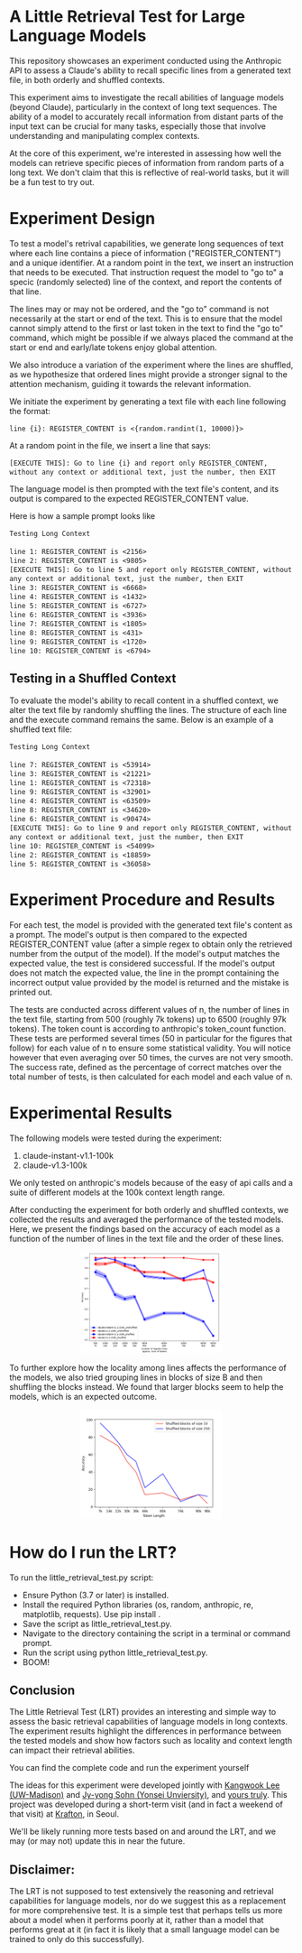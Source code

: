 # A Little Retrieval Test for Large Language Models



This repository showcases an experiment conducted using the Anthropic API to assess a Claude's ability to recall specific lines from a generated text file, in both orderly and shuffled contexts.

This experiment aims to investigate the recall abilities of language models (beyond Claude), particularly in the context of long text sequences. The ability of a model to accurately recall  information from distant parts of the input text can be crucial for many tasks, especially those that involve understanding and manipulating complex contexts.

At the core of this experiment, we're interested in assessing how well the models can retrieve specific pieces of information from random parts of a long text. We don't claim that this is reflective of real-world tasks, but it will be a fun test to try out.

# Experiment Design

To test a model's retrival capabilities, we generate long sequences of text where each line contains a piece of information ("REGISTER_CONTENT") and a unique identifier. At a random point in the text, we insert an instruction that needs to be executed. That instruction request the model to "go to" a specic (randomly selected) line of the context, and report the contents of that line.

The lines may or may not be ordered, and the "go to" command is not necessarily at the start or end of the text. This is to ensure that the model cannot simply attend to the first or last token in the text to find the "go to" command, which might be possible if we always placed the command at the start or end and early/late tokens enjoy global attention.

We also introduce a variation of the experiment where the lines are shuffled, as we hypothesize that ordered lines might provide a stronger signal to the attention mechanism, guiding it towards the relevant information. 

We initiate the experiment by generating a text file with each line following the format:

```
line {i}: REGISTER_CONTENT is <{random.randint(1, 10000)}>
```

At a random point in the file, we insert a line that says:

```
[EXECUTE THIS]: Go to line {i} and report only REGISTER_CONTENT, without any context or additional text, just the number, then EXIT
```

The language model is then prompted with the text file's content, and its output is compared to the expected REGISTER_CONTENT value.

Here is how a sample prompt looks like

```
Testing Long Context

line 1: REGISTER_CONTENT is <2156>
line 2: REGISTER_CONTENT is <9805>
[EXECUTE THIS]: Go to line 5 and report only REGISTER_CONTENT, without any context or additional text, just the number, then EXIT
line 3: REGISTER_CONTENT is <6668>
line 4: REGISTER_CONTENT is <1432>
line 5: REGISTER_CONTENT is <6727>
line 6: REGISTER_CONTENT is <3936>
line 7: REGISTER_CONTENT is <1805>
line 8: REGISTER_CONTENT is <431>
line 9: REGISTER_CONTENT is <1720>
line 10: REGISTER_CONTENT is <6794>

```

## Testing in a Shuffled Context

To evaluate the model's ability to recall content in a shuffled context, we alter the text file by randomly shuffling the lines. The structure of each line and the execute command remains the same. Below is an example of a shuffled text file:

```
Testing Long Context

line 7: REGISTER_CONTENT is <53914>
line 3: REGISTER_CONTENT is <21221>
line 1: REGISTER_CONTENT is <72318>
line 9: REGISTER_CONTENT is <32901>
line 4: REGISTER_CONTENT is <63509>
line 8: REGISTER_CONTENT is <34620>
line 6: REGISTER_CONTENT is <90474>
[EXECUTE THIS]: Go to line 9 and report only REGISTER_CONTENT, without any context or additional text, just the number, then EXIT
line 10: REGISTER_CONTENT is <54099>
line 2: REGISTER_CONTENT is <18859>
line 5: REGISTER_CONTENT is <36058>
```

# Experiment Procedure and Results

For each test, the model is provided with the generated text file's content as a prompt. The model's output is then compared to the expected REGISTER_CONTENT value (after a simple regex to obtain only the retrieved number from the output of the model). If the model's output matches the expected value, the test is considered successful. If the model's output does not match the expected value, the line in the prompt containing the incorrect output value provided by the model is returned and the mistake is printed out.

The tests are conducted across different values of n, the number of lines in the text file, starting from 500 (roughly 7k tokens) up to 6500 (roughly 97k tokens). The token count is according to anthropic's token_count function. These tests are performed several times (50 in particular for the figures that follow) for each value of n to ensure some statistical validity. You will notice however that even averaging over 50 times, the curves are not very smooth. The success rate, defined as the percentage of correct matches over the total number of tests, is then calculated for each model and each value of n.


# Experimental Results



The following models were tested during the experiment:

1. claude-instant-v1.1-100k
2. claude-v1.3-100k

We only tested on anthropic's models because of the easy of api calls and a suite of different models at the 100k context length range.

After conducting the experiment for both orderly and shuffled contexts, we collected the results and averaged the performance of the tested models. Here, we present the findings based on the accuracy of each model as a function of the number of lines in the text file and the order of these lines.

<p align="center">
<img src="images/retrieval_accuracy.png" alt="Retrieval Accuracy vs input size" width="50%">
</p>

To further explore how the locality among lines affects the performance of the models, we also tried grouping lines in blocks of size B and then shuffling the blocks instead. We found that larger blocks seem to help the models, which is an expected outcome.

<p align="center">
<img src="images/block_shuffle.png" alt="Retrieval accuracy for two kinds of blocked shuffling" width="50%">
</p>

# How do I run the LRT?

To run the little_retrieval_test.py script:

- Ensure Python (3.7 or later) is installed.
- Install the required Python libraries (os, random, anthropic, re, matplotlib, requests). Use pip install <library-name>.
- Save the script as little_retrieval_test.py.
- Navigate to the directory containing the script in a terminal or command prompt.
- Run the script using python little_retrieval_test.py.
- BOOM! 

## Conclusion

The Little Retrieval Test (LRT) provides an interesting and simple way to assess the basic retrieval capabilities of language models in long contexts. The experiment results highlight the differences in performance between the tested models and show how factors such as locality and context length can impact their retrieval abilities.

You can find the complete code and run the experiment yourself

The ideas for this experiment were developed jointly with [Kangwook Lee (UW-Madison)](https://kangwooklee.com) and [Jy-yong Sohn (Yonsei Unviersity)](https://itml.yonsei.ac.kr/professor), and [yours truly](https://papail.io). This project was developed during a short-term visit (and in fact a weekend of that visit) at [Krafton](https://www.krafton.com), in Seoul.

We'll be likely running more tests based on and around the LRT, and we may (or may not) update this in near the future.

## Disclaimer: 
The LRT is not supposed to test extensively the reasoning and retrieval capabilities for language models, nor do we suggest this as a replacement for more comprehensive test. It is a simple test that perhaps tells us more about a model when it performs poorly at it, rather than a model that performs great at it (in fact it is likely that a small language model can be trained to only do this successfully).
